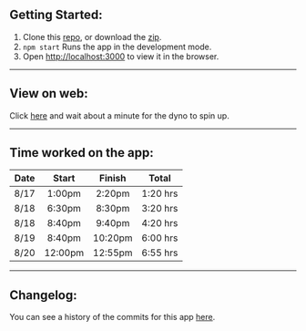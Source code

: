 ## Getting Started:

1. Clone this [repo](https://github.com/maxmueller7/btc-profile-cards), or download the [zip](https://github.com/maxmueller7/btc-profile-cards/archive/refs/heads/main.zip).
2. `npm start` Runs the app in the development mode.
3. Open [http://localhost:3000](http://localhost:3000) to view it in the browser.

<hr />

## View on web:

Click <a href="https://btc-cards.herokuapp.com/" target="_blank">here</a> and wait about a minute for the dyno to spin up.

<hr />

## Time worked on the app:

| Date |  Start  | Finish  |  Total   |
| :--: | :-----: | :-----: | :------: |
| 8/17 | 1:00pm  | 2:20pm  | 1:20 hrs |
| 8/18 | 6:30pm  | 8:30pm  | 3:20 hrs |
| 8/18 | 8:40pm  | 9:40pm  | 4:20 hrs |
| 8/19 | 8:40pm  | 10:20pm | 6:00 hrs |
| 8/20 | 12:00pm | 12:55pm | 6:55 hrs |

<hr />

## Changelog:

You can see a history of the commits for this app <a href="https://github.com/maxmueller7/btc-profile-cards/commits/main" target="_blank">here</a>.

